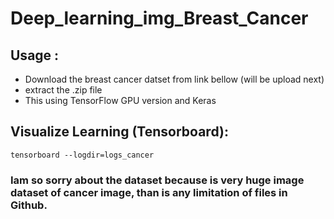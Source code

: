 # Deep_learning_img_Breast_Cancer

## Usage :
- Download the breast cancer datset from link bellow (will be upload next)
- extract the .zip file
- This using TensorFlow GPU version and Keras

## Visualize Learning (Tensorboard):
```
tensorboard --logdir=logs_cancer
```
### Iam so sorry about the dataset because is very huge image dataset of cancer image, than is any limitation of files in Github.
